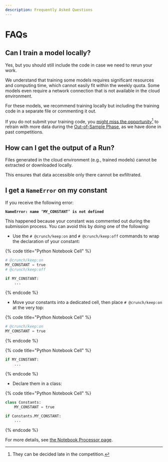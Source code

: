 ```yaml
---
description: Frequently Asked Questions
---
```


# FAQs

## Can I train a model locally?

Yes, but you should still include the code in case we need to rerun your work.

We understand that training some models requires significant resources and computing time, which cannot easily fit within the weekly quota. Some models even require a network connection that is not available in the cloud environment.

For these models, we recommend training locally but including the training code in a separate file or commenting it out.

If you do not submit your training code, you [might miss the opportunity](#user-content-fn-1)[^1] to retrain with more data during the [Out-of-Sample Phase](../../other/glossary.md#out-of-sample-phase), as we have done in past competitions.

## How can I get the output of a Run?

Files generated in the cloud environment (e.g., trained models) cannot be extracted or downloaded locally.

This ensures that data accessible only there cannot be exfiltrated.

## I get a `NameError` on my constant

If you receive the following error:

<pre><code><strong>NameError: name ‘MY_CONSTANT’ is not defined
</strong></code></pre>

This happened because your constant was commented out during the submission process. You can avoid this by doing one of the following:

* Use the `# @crunch/keep:on` and `# @crunch/keep:off` commands to wrap the declaration of your constant:

{% code title="Python Notebook Cell" %}
```python
# @crunch/keep:on
MY_CONSTANT = true
# @crunch/keep:off

if MY_CONSTANT:
    ...
```
{% endcode %}

* Move your constants into a dedicated cell, then place `# @crunch/keep:on` at the very top:

{% code title="Python Notebook Cell" %}
```python
# @crunch/keep:on
MY_CONSTANT = true
```
{% endcode %}

{% code title="Python Notebook Cell" %}
```python
if MY_CONSTANT:
    ...
```
{% endcode %}

* Declare them in a class:

{% code title="Python Notebook Cell" %}
```python
class Constants:
    MY_CONSTANT = true

if Constants.MY_CONSTANT:
    ...
```
{% endcode %}

For more details, see [the Notebook Processor page](../participate/notebook-processor.md#automatic-line-commenting).

[^1]: They can be decided late in the competition.
